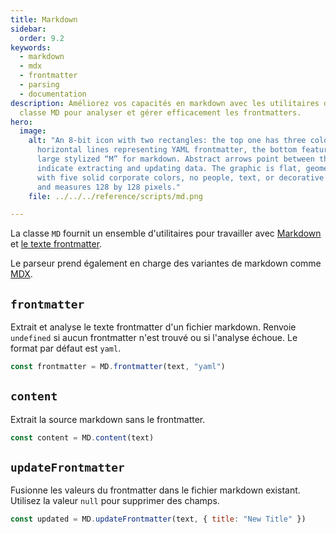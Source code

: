 ```yaml
---
title: Markdown
sidebar:
  order: 9.2
keywords:
  - markdown
  - mdx
  - frontmatter
  - parsing
  - documentation
description: Améliorez vos capacités en markdown avec les utilitaires de la
  classe MD pour analyser et gérer efficacement les frontmatters.
hero:
  image:
    alt: "An 8-bit icon with two rectangles: the top one has three colored
      horizontal lines representing YAML frontmatter, the bottom features a
      large stylized “M” for markdown. Abstract arrows point between them to
      indicate extracting and updating data. The graphic is flat, geometric, 2D,
      with five solid corporate colors, no people, text, or decorative effects,
      and measures 128 by 128 pixels."
    file: ../../../reference/scripts/md.png

---
```


La classe `MD` fournit un ensemble d'utilitaires pour travailler avec [Markdown](https://www.markdownguide.org/cheat-sheet/) et [le texte frontmatter](https://jekyllrb.com/docs/front-matter/).

Le parseur prend également en charge des variantes de markdown comme [MDX](https://mdxjs.com/).

## `frontmatter`

Extrait et analyse le texte frontmatter d'un fichier markdown. Renvoie `undefined` si aucun frontmatter n'est trouvé ou si l'analyse échoue. Le format par défaut est `yaml`.

```javascript
const frontmatter = MD.frontmatter(text, "yaml")
```

## `content`

Extrait la source markdown sans le frontmatter.

```javascript
const content = MD.content(text)
```

## `updateFrontmatter`

Fusionne les valeurs du frontmatter dans le fichier markdown existant. Utilisez la valeur `null` pour supprimer des champs.

```javascript
const updated = MD.updateFrontmatter(text, { title: "New Title" })
```

